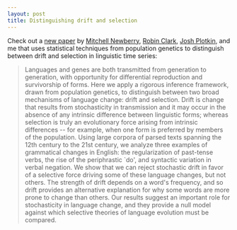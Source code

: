 ```yaml
---
layout: post
title: Distinguishing drift and selection
---
```


Check out a [new paper](http://arxiv.org/abs/1608.00938) by [Mitchell Newberry](http://mathbio.sas.upenn.edu/#), [Robin Clark](), [Josh Plotkin](http://mathbio.sas.upenn.edu/#), and me that uses statistical techniques from population genetics to distinguish between drift and selection in linguistic time series:

> Languages and genes are both transmitted from generation to generation, with opportunity for differential reproduction and survivorship of forms. Here we apply a rigorous inference framework, drawn from population genetics, to distinguish between two broad mechanisms of language change: drift and selection. Drift is change that results from stochasticity in transmission and it may occur in the absence of any intrinsic difference between linguistic forms; whereas selection is truly an evolutionary force arising from intrinsic differences -- for example, when one form is preferred by members of the population. Using large corpora of parsed texts spanning the 12th century to the 21st century, we analyze three examples of grammatical changes in English: the regularization of past-tense verbs, the rise of the periphrastic `do', and syntactic variation in verbal negation. We show that we can reject stochastic drift in favor of a selective force driving some of these language changes, but not others. The strength of drift depends on a word's frequency, and so drift provides an alternative explanation for why some words are more prone to change than others. Our results suggest an important role for stochasticity in language change, and they provide a null model against which selective theories of language evolution must be compared. 
